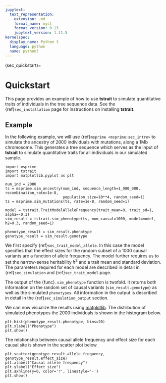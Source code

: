 ```yaml
---
jupytext:
  text_representation:
    extension: .md
    format_name: myst
    format_version: 0.13
    jupytext_version: 1.11.5
kernelspec:
  display_name: Python 3
  language: python
  name: python3
---
```


(sec_quickstart)=

# Quickstart

This page provides an example of how to use **tstrait** to simulate quantitative traits of individuals in the tree sequence data. See the {ref}`sec_installation` page for instructions on installing **tstrait**.

## Example

In the following example, we will use {ref}`msprime <msprime:sec_intro>` to simulate the ancestry of 2000 individuals with mutations, along a 1Mb chromosome. This generates a tree sequence which serves as the input of **tstrait** to simulate quantitative traits for all individuals in our simulated sample.


```{code-cell} ipython3
import msprime
import tstrait
import matplotlib.pyplot as plt

num_ind = 2000
ts = msprime.sim_ancestry(num_ind, sequence_length=1_000_000, recombination_rate=1e-8,
                          population_size=10**4, random_seed=1)
ts = msprime.sim_mutations(ts, rate=1e-8, random_seed=1)

model = tstrait.TraitModelAlleleFrequency(trait_mean=0, trait_sd=1, alpha=-0.3)
sim_result = tstrait.sim_phenotype(ts, num_causal=1000, model=model, h2=0.3, random_seed=1)

phenotype_result = sim_result.phenotype
genotype_result = sim_result.genotype
```

We first specify {ref}`sec_trait_model_allele`. In this case the model specifies that the effect sizes for the random subset of a 1000 causal variants are a function of allele frequency. The model further requires us to set the narrow-sense heritability $h^2$ and a trait mean and standard deviation. The parameters required for each model are described in detail in {ref}`sec_simulation` and {ref}`sec_trait_model` page.

The output of the {func}`.sim_phenotype` function is twofold. It returns both information on the random set of causal variants (`sim_result.genotype`) as well as the simulated `phenotypes`. All information in the output is described in detail in the {ref}`sec_simulation_output` section.

We can now visualize the results using [matplotlib](https://matplotlib.org/). The distribution of simulated phenotypes the 2000 individuals is shown in the histogram below.

```{code-cell} ipython3
plt.hist(phenotype_result.phenotype, bins=20)
plt.xlabel("Phenotype")
plt.show()
```

The relationship between causal allele frequency and effect size for each causal site is shown in the scatter plot below.

```{code-cell} ipython3
plt.scatter(genotype_result.allele_frequency, genotype_result.effect_size)
plt.xlabel("Causal allele frequency")
plt.ylabel("Effect size")
plt.axhline(y=0, color='r', linestyle='-')
plt.show()
```